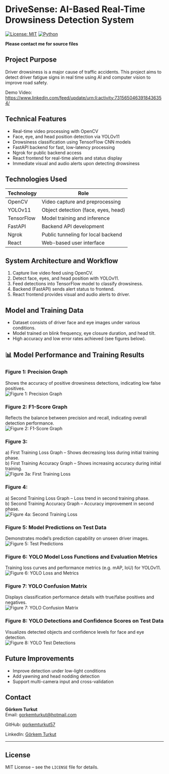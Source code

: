 # DriveSense: AI-Based Real-Time Drowsiness Detection System

[![License: MIT](https://img.shields.io/badge/License-MIT-blue.svg)](https://opensource.org/licenses/MIT)
[![Python](https://img.shields.io/badge/Python-3.7%2B-green.svg)](https://www.python.org/downloads/release/python-370/)

**Please contact me for source files**

## Project Purpose  
Driver drowsiness is a major cause of traffic accidents. This project aims to detect driver fatigue signs in real time using AI and computer vision to improve road safety.

Demo Video: https://www.linkedin.com/feed/update/urn:li:activity:7315650463918436354/


## Technical Features

- Real-time video processing with OpenCV  
- Face, eye, and head position detection via YOLOv11  
- Drowsiness classification using TensorFlow CNN models  
- FastAPI backend for fast, low-latency processing  
- Ngrok for public backend access  
- React frontend for real-time alerts and status display  
- Immediate visual and audio alerts upon detecting drowsiness  

## Technologies Used

| Technology | Role                                              |
|------------|---------------------------------------------------|
| OpenCV     | Video capture and preprocessing                    |
| YOLOv11    | Object detection (face, eyes, head)                |
| TensorFlow | Model training and inference                        |
| FastAPI    | Backend API development                             |
| Ngrok      | Public tunneling for local backend                  |
| React      | Web-based user interface                            |

## System Architecture and Workflow

1. Capture live video feed using OpenCV.  
2. Detect face, eyes, and head position with YOLOv11.  
3. Feed detections into TensorFlow model to classify drowsiness.  
4. Backend (FastAPI) sends alert status to frontend.  
5. React frontend provides visual and audio alerts to driver.

## Model and Training Data

- Dataset consists of driver face and eye images under various conditions.  
- Model trained on blink frequency, eye closure duration, and head tilt.  
- High accuracy and low error rates achieved (see figures below).

## 📊 Model Performance and Training Results

### Figure 1: Precision Graph  
Shows the accuracy of positive drowsiness detections, indicating low false positives.  
![Figure 1: Precision Graph](images/precision_graph.png)

### Figure 2: F1-Score Graph  
Reflects the balance between precision and recall, indicating overall detection performance.  
![Figure 2: F1-Score Graph](images/f1score_graph.png)

### Figure 3:  
a) First Training Loss Graph – Shows decreasing loss during initial training phase.  
b) First Training Accuracy Graph – Shows increasing accuracy during initial training.  
![Figure 3a: First Training Loss](images/first_training_loss.png)  

### Figure 4:  
a) Second Training Loss Graph – Loss trend in second training phase.  
b) Second Training Accuracy Graph – Accuracy improvement in second phase.  
![Figure 4a: Second Training Loss](images/second_training_accuracy.png)  

### Figure 5: Model Predictions on Test Data  
Demonstrates model’s prediction capability on unseen driver images.  
![Figure 5: Test Predictions](images/test_predictions.png)

### Figure 6: YOLO Model Loss Functions and Evaluation Metrics  
Training loss curves and performance metrics (e.g. mAP, IoU) for YOLOv11.  
![Figure 6: YOLO Loss and Metrics](images/yolo_loss_metrics.png)

### Figure 7: YOLO Confusion Matrix  
Displays classification performance details with true/false positives and negatives.  
![Figure 7: YOLO Confusion Matrix](images/yolo_confusion_matrix.png)

### Figure 8: YOLO Detections and Confidence Scores on Test Data  
Visualizes detected objects and confidence levels for face and eye detection.  
![Figure 8: YOLO Test Detections](images/yolo_test_detections.png)


## Future Improvements

- Improve detection under low-light conditions  
- Add yawning and head nodding detection  
- Support multi-camera input and cross-validation  

## Contact

**Görkem Turkut**  
Email: gorkemturkut@hotmail.com

GitHub: [gorkemturkut57](https://github.com/gorkemturkut57) 

LinkedIn: [Görkem Turkut](https://www.linkedin.com/in/gorkemturkut)

---

## License

MIT License – see the `LICENSE` file for details.
